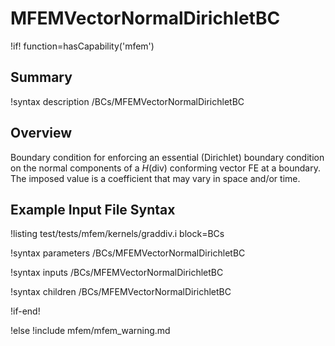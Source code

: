 # MFEMVectorNormalDirichletBC

!if! function=hasCapability('mfem')

## Summary

!syntax description /BCs/MFEMVectorNormalDirichletBC

## Overview

Boundary condition for enforcing an essential (Dirichlet) boundary condition on the normal
components of a $H(\mathrm{div})$ conforming vector FE at a boundary. The imposed value is
a coefficient that may vary in space and/or time.

## Example Input File Syntax

!listing test/tests/mfem/kernels/graddiv.i block=BCs

!syntax parameters /BCs/MFEMVectorNormalDirichletBC

!syntax inputs /BCs/MFEMVectorNormalDirichletBC

!syntax children /BCs/MFEMVectorNormalDirichletBC

!if-end!

!else
!include mfem/mfem_warning.md
